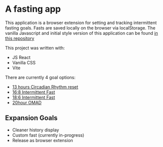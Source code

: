 # A fasting app

This application is a browser extension for setting and tracking intermittent fasting goals. 
Fasts are saved locally on the browser via localStorage. 
The vanilla Javascript and initial style version of this application can be found [in this repository](https://github.com/fayponjp/fasting-window)

This project was written with:
- JS React
- Vanilla CSS
- Vite
  
There are currently 4 goal options:
- [13 hours Circadian Rhythm reset](https://www.sleepfoundation.org/nutrition/circadian-rhythm-fasting)
- [16:8 Intermittent Fast](https://www.healthline.com/nutrition/16-8-intermittent-fasting)
- [18:6 Intermittent Fast](https://pubmed.ncbi.nlm.nih.gov/34961821/)
- [20hour OMAD](https://www.health.com/weight-loss/omad-diet)

## Expansion Goals
- Cleaner history display
- Custom fast (currently in-progress)
- Release as browser extension 
